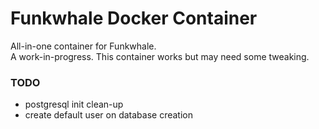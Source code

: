 # Funkwhale Docker Container

All-in-one container for Funkwhale.  
A work-in-progress. This container works but may need some tweaking.

### TODO
+ postgresql init clean-up
+ create default user on database creation
